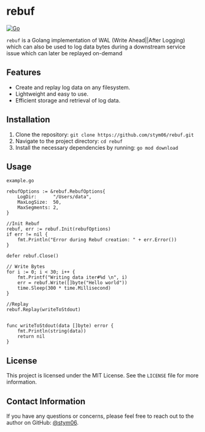 # rebuf

[![Go](https://github.com/stym06/rebuf/actions/workflows/go.yml/badge.svg)](https://github.com/stym06/rebuf/actions/workflows/go.yml)

`rebuf` is a Golang implementation of WAL (Write Ahead||After Logging) which can also be used to log data bytes during a downstream service issue which can later be replayed on-demand

## Features

- Create and replay log data on any filesystem.
- Lightweight and easy to use.
- Efficient storage and retrieval of log data.

## Installation

1. Clone the repository: `git clone https://github.com/stym06/rebuf.git`
2. Navigate to the project directory: `cd rebuf`
3. Install the necessary dependencies by running: `go mod download`

## Usage

```
example.go

rebufOptions := &rebuf.RebufOptions{
    LogDir:      "/Users/data",
    MaxLogSize:  50,
    MaxSegments: 2,
}

//Init Rebuf
rebuf, err := rebuf.Init(rebufOptions)
if err != nil {
    fmt.Println("Error during Rebuf creation: " + err.Error())
}

defer rebuf.Close()

// Write Bytes
for i := 0; i < 30; i++ {
    fmt.Printf("Writing data iter#%d \n", i)
    err = rebuf.Write([]byte("Hello world"))
    time.Sleep(300 * time.Millisecond)
}

//Replay
rebuf.Replay(writeToStdout)


func writeToStdout(data []byte) error {
	fmt.Println(string(data))
	return nil
}
```

## License

This project is licensed under the MIT License. See the `LICENSE` file for more information.

## Contact Information

If you have any questions or concerns, please feel free to reach out to the author on GitHub: [@stym06](https://github.com/stym06).
